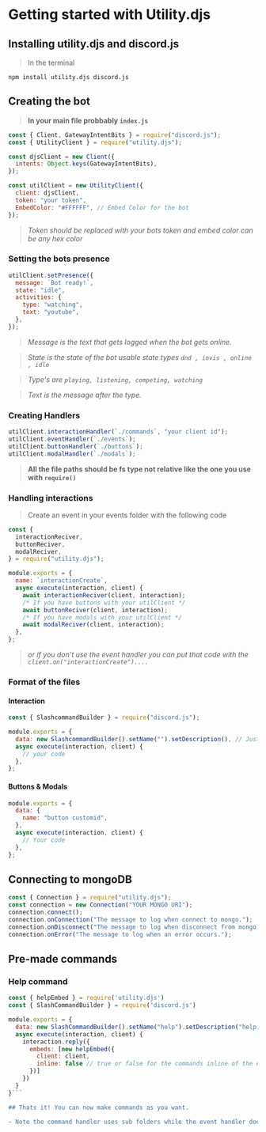 # Getting started with Utility.djs

## Installing utility.djs and discord.js

> In the terminal

```
npm install utility.djs discord.js
```

## Creating the bot

> **In your main file probbably `index.js`**

```js
const { Client, GatewayIntentBits } = require("discord.js");
const { UtilityClient } = require("utility.djs");

const djsClient = new Client({
  intents: Object.keys(GatewayIntentBits),
});

const utilClient = new UtilityClient({
  client: djsClient,
  token: "your token",
  EmbedColor: "#FFFFFF", // Embed Color for the bot
});
```

> _Token should be replaced with your bots token and embed color can be any hex color_

### Setting the bots presence

```js
utilClient.setPresence({
  message: `Bot ready!`,
  state: "idle",
  activities: {
    type: "watching",
    text: "youtube",
  },
});
```

> _Message is the text that gets logged when the bot gets online._

> _State is the state of the bot usable state types `dnd , invis , online , idle`_

> _Type's are `playing, listening, competing, watching`_

> _Text is the message after the type._

### Creating Handlers

```js
utilClient.interactionHandler(`./commands`, "your client id");
utilClient.eventHandler(`./events`);
utilClient.buttonHandler(`./buttons`);
utilClient.modalHandler(`./modals`);
```

> **All the file paths should be fs type not relative like the one you use with `require()`**

### Handling interactions

> Create an event in your events folder with the following code

```js
const {
  interactionReciver,
  buttonReciver,
  modalReciver,
} = require("utility.djs");

module.exports = {
  name: `interactionCreate`,
  async execute(interaction, client) {
    await interactionReciver(client, interaction);
    /* If you have buttons with your utilClient */
    await buttonReciver(client, interaction);
    /* If you have modals with your utilClient */
    await modalReciver(client, interaction);
  },
};
```

> _or if you don't use the event handler you can put that code with the `client.on("interactionCreate")....`_

### Format of the files

#### Interaction

```js
const { SlashcommandBuilder } = require("discord.js");

module.exports = {
  data: new SlashcommandBuilder().setName("").setDescription(), // Just the discord.js slash command builder.
  async execute(interaction, client) {
    // your code
  },
};
```

#### Buttons & Modals

```js
module.exports = {
  data: {
    name: "button customid",
  },
  async execute(interaction, client) {
    // Your code
  },
};
```

## Connecting to mongoDB

```js
const { Connection } = require("utility.djs");
const connection = new Connection("YOUR MONGO URI");
connection.connect();
connection.onConnection("The message to log when connect to mongo.");
connection.onDisconnect("The message to log when disconnect from mongo.");
connection.onError("The message to log when an error occurs.");
```

## Pre-made commands

### Help command

````js
const { helpEmbed } = require('utility.djs')
const { SlashCommandBuilder } = require('discord.js')

module.exports = {
  data: new SlashCommandBuilder().setName("help").setDescription("help command"),
  async execute(interaction, client) {
    interaction.reply({
      embeds: [new helpEmbed({
        client: client,
        inline: false // true or false for the commands inline of the embed
      })]
    })
  }
}```

## Thats it! You can now make commands as you want.

- Note the command handler uses sub folders while the event handler does not!
````
